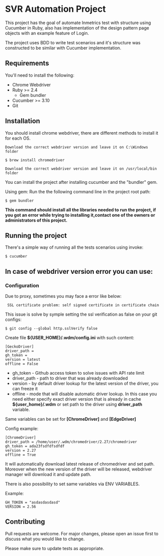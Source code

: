 # SVR Automation Project
This project has the goal of automate Inmetrics test with structure using Cucumber in Ruby, also has
implementation of the design pattern page objects with an example feature of Login.

The project uses BDD to write test scenarios and it's structure was constructed to be similar with Cucumber implementation.

## Requirements

You'll need to install the following:
- Chrome Webdriver
- Ruby >= 2.4
    * Gem bundler
- Cucumber >= 3.10
- Git

## Installation
You should install chrome webdriver, there are different methods to install it for each OS.
```Windows
Download the correct webdriver version and leave it on C:\Windows folder
```

```Mac OS
$ brew install chromedriver
```

```Linux
Download the correct webdriver version and leave it on /usr/local/bin folder
```


You can install the project after installing cucumber and the "bundler" gem.

Using gem:
Run the the following command line in the project root path:

```
$ gem bundler
```

**This command should install all the libraries needed to run the project, if you got an error while trying to installing it,contact one of the owners or administrators of this project.**


## Running the project

There's a simple way of running all the tests scenarios using invoke:

```
$ cucumber
```

## In case of webdriver version error you can use:

### Configuration

Due to proxy, sometimes you may face a error like below:

```
 SSL certificate problem: self signed certificate in certificate chain
```
This issue is solve by symple setting the ssl verification as false on your git configs:
```
$ git config --global http.sslVerify false
```

Create file **${USER_HOME}/.wdm/config.ini** with such content:

```
[GeckoDriver]
driver_path =
gh_token =
version = latest
offline = False
```
* gh_token - Github access token to solve issues with API rate limit
* driver_path - path to driver that was already downloaded
* version - by default driver lookup for the latest version of the driver, you can freeze it
* offline - mode that will disable automatic driver lookup. In this case you need either specify exact driver version that is already in cache **${user_home}/.wdm** or set path to the driver using **driver_path** variable.

Same variables can be set for **[ChromeDriver]** and **[EdgeDriver]**

Config example:

```
[ChromeDriver]
driver_path = /home/user/.wdm/chromedriver/2.27/chromedriver
gh_token = ada23fsdfdfsdfdf
version = 2.27
offline = True
```

It will automatically download latest release of chromedriver and set path. Moreover when the new version of the driver
will be released, webdriver manager will download it and update path.

There is also possibility to set same variables via ENV VARIABLES.

Example:

```
GH_TOKEN = "asdasdasdasd"
VERSION = 2.56
```

## Contributing
Pull requests are welcome. For major changes, please open an issue first to discuss what you would like to change.

Please make sure to update tests as appropriate.
